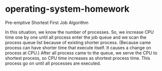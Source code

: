 # operating-system-homework
Pre-emptive Shortest First Job Algorithm

In this situation, we know the number of processes. So, we increase CPU time one by one until all process enter the job queue and we scan the process queue list because of existing shorter process. (Because came process can have shorter time that execute itself. It causes a change on process at CPU.) After all process came to the queue, we serve the CPU to shortest process, so CPU time increases as shortest process time. This process go on until all processes are executed. 
